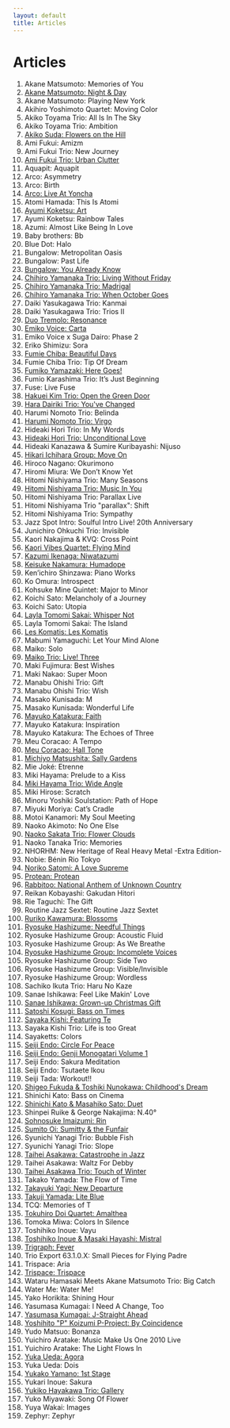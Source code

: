 ```yaml
---
layout: default
title: Articles
---
```


# Articles

1. Akane Matsumoto: Memories of You
2. [Akane Matsumoto: Night & Day](https://jjazz.substack.com/p/akane-matsumoto-night-and-day)
3. Akane Matsumoto: Playing New York
4. Akihiro Yoshimoto Quartet: Moving Color
5. Akiko Toyama Trio: All Is In The Sky
6. Akiko Toyama Trio: Ambition
7. [Akiko Suda: Flowers on the Hill](https://jjazz.substack.com/p/akiko-suda-flowers-on-the-hill)
8. Ami Fukui: Amizm
9. Ami Fukui Trio: New Journey
10. [Ami Fukui Trio: Urban Clutter](https://jjazz.substack.com/p/ami-fukui-trio-urban-clutter)
11. Aquapit: Aquapit
12. Arco: Asymmetry
13. Arco: Birth
14. [Arco: Live At Yoncha](/albums/arco-live-at-yoncha)
15. Atomi Hamada: This Is Atomi
16. [Ayumi Koketsu: Art](/albums/ayumi-koketsu-art)
17. Ayumi Koketsu: Rainbow Tales
18. Azumi: Almost Like Being In Love
19. Baby brothers: Bb
20. Blue Dot: Halo
21. Bungalow: Metropolitan Oasis
22. Bungalow: Past Life
23. [Bungalow: You Already Know](https://jjazz.substack.com/p/bungalow-you-already-know)
24. [Chihiro Yamanaka Trio: Living Without Friday](https://jjazz.substack.com/p/chihiro-yamanaka-trio-living-without-friday)
25. [Chihiro Yamanaka Trio: Madrigal](/albums/chihiro-yamanaka-trio-madrigal)
26. [Chihiro Yamanaka Trio: When October Goes](https://jjazz.substack.com/p/chihiro-yamanaka-trio-when-october)
27. Daiki Yasukagawa Trio: Kanmai
28. Daiki Yasukagawa Trio: Trios II
29. [Duo Tremolo: Resonance](/albums/duo-tremolo-resonance)
30. [Emiko Voice: Carta](https://jjazz.substack.com/p/emiko-voice-carta)
31. Emiko Voice x Suga Dairo: Phase 2
32. Eriko Shimizu: Sora
33. [Fumie Chiba: Beautiful Days](https://jjazz.substack.com/p/fumie-chiba-beautiful-days)
34. Fumie Chiba Trio: Tip Of Dream
35. [Fumiko Yamazaki: Here Goes!](https://jjazz.substack.com/p/fumiko-yamazaki-here-goes)
36. Fumio Karashima Trio: It’s Just Beginning
37. Fuse: Live Fuse
38. [Hakuei Kim Trio: Open the Green Door](https://jjazz.substack.com/p/hakuei-kim-trio-open-the-green-door)
39. [Hara Dairiki Trio: You've Changed](https://jjazz.substack.com/p/hara-dairiki-trio-youve-changed)
40. Harumi Nomoto Trio: Belinda
41. [Harumi Nomoto Trio: Virgo](https://jjazz.substack.com/p/harumi-nomoto-trio-virgo)
42. Hideaki Hori Trio: In My Words
43. [Hideaki Hori Trio: Unconditional Love](https://jjazz.substack.com/p/hideaki-hori-trio-unconditional-love)
44. Hideaki Kanazawa & Sumire Kuribayashi: Nijuso
45. [Hikari Ichihara Group: Move On](https://jjazz.substack.com/p/hikari-ichihara-group-move-on)
46. Hiroco Nagano: Okurimono
47. Hiromi Miura: We Don’t Know Yet
48. Hitomi Nishiyama Trio: Many Seasons
49. [Hitomi Nishiyama Trio: Music In You](https://jjazz.substack.com/p/hitomi-nishiyama-trio-music-in-you)
50. Hitomi Nishiyama Trio: Parallax Live
51. Hitomi Nishiyama Trio "parallax": Shift
52. Hitomi Nishiyama Trio: Sympathy
53. Jazz Spot Intro: Soulful Intro Live! 20th Anniversary
54. Junichiro Ohkuchi Trio: Invisible
55. Kaori Nakajima & KVQ: Cross Point
56. [Kaori Vibes Quartet: Flying Mind](https://jjazz.substack.com/p/kaori-vibes-quartet-flying-mind)
57. [Kazumi Ikenaga: Niwatazumi](/albums/kazumi-ikenaga-niwatazumi)
58. [Keisuke Nakamura: Humadope](https://jjazz.substack.com/p/keisuke-nakamura-humadope)
59. Ken’ichiro Shinzawa: Piano Works
60. Ko Omura: Introspect
61. Kohsuke Mine Quintet: Major to Minor
62. Koichi Sato: Melancholy of a Journey
63. Koichi Sato: Utopia
64. [Layla Tomomi Sakai: Whisper Not](/albums/layla-tomomi-sakai-whisper-not)
65. Layla Tomomi Sakai: The Island
66. [Les Komatis: Les Komatis](https://jjazz.substack.com/p/les-komatis-les-komatis)
67. Mabumi Yamaguchi: Let Your Mind Alone
68. Maiko: Solo
69. [Maiko Trio: Live! Three](https://jjazz.substack.com/p/maiko-trio-jazz-violinist-maiko-trio-live-three)
70. Maki Fujimura: Best Wishes
71. Maki Nakao: Super Moon
72. Manabu Ohishi Trio: Gift
73. Manabu Ohishi Trio: Wish
74. Masako Kunisada: M
75. Masako Kunisada: Wonderful Life
76. [Mayuko Katakura: Faith](https://jjazz.substack.com/p/mayuko-katakura-faith)
77. Mayuko Katakura: Inspiration
78. Mayuko Katakura: The Echoes of Three
79. Meu Coracao: A Tempo
80. [Meu Coracao: Hall Tone](https://jjazz.substack.com/p/meu-coracao-hall-tone)
81. [Michiyo Matsushita: Sally Gardens](https://jjazz.substack.com/p/michiyo-matsushita-sally-gardens)
82. Mie Joké: Etrenne
83. Miki Hayama: Prelude to a Kiss
84. [Miki Hayama Trio: Wide Angle](https://jjazz.substack.com/p/miki-hayama-trio-wide-angle)
85. Miki Hirose: Scratch
86. Minoru Yoshiki Soulstation: Path of Hope
87. Miyuki Moriya: Cat’s Cradle
88. Motoi Kanamori: My Soul Meeting
89. Naoko Akimoto: No One Else
90. [Naoko Sakata Trio: Flower Clouds](https://jjazz.substack.com/p/naoko-sakata-trio-flower-clouds)
91. Naoko Tanaka Trio: Memories
92. NHORHM: New Heritage of Real Heavy Metal -Extra Edition-
93. Nobie: Bénin Rio Tokyo
94. [Noriko Satomi: A Love Supreme](https://jjazz.substack.com/p/noriko-satomi-a-love-supreme)
95. [Protean: Protean](https://jjazz.substack.com/p/protean-protean)
96. [Rabbitoo: National Anthem of Unknown Country](https://jjazz.substack.com/p/rabbitoo-national-anthem-of-unknown)
97. Reikan Kobayashi: Gakudan Hitori
98. Rie Taguchi: The Gift
99. Routine Jazz Sextet: Routine Jazz Sextet
100. [Ruriko Kawamura: Blossoms](https://jjazz.substack.com/p/ruriko-kawamura-blossoms)
101. [Ryosuke Hashizume: Needful Things](https://jjazz.substack.com/p/ryosuke-hashizume-needful-things)
102. Ryosuke Hashizume Group: Acoustic Fluid
103. Ryosuke Hashizume Group: As We Breathe
104. [Ryosuke Hashizume Group: Incomplete Voices](https://jjazz.substack.com/p/ryosuke-hashizume-group-incomplete)
105. Ryosuke Hashizume Group: Side Two
106. Ryosuke Hashizume Group: Visible/Invisible
107. Ryosuke Hashizume Group: Wordless
108. Sachiko Ikuta Trio: Haru No Kaze
109. Sanae Ishikawa: Feel Like Makin' Love
110. [Sanae Ishikawa: Grown-up Christmas Gift](https://jjazz.substack.com/p/sanae-ishikawa-grown-up-christmas)
111. [Satoshi Kosugi: Bass on Times](https://jjazz.substack.com/p/satoshi-kosugi-bass-on-times)
112. [Sayaka Kishi: Featuring Te](https://jjazz.substack.com/p/sayaka-kishi-featuring-te)
113. Sayaka Kishi Trio: Life is too Great
114. Sayaketts: Colors
115. [Seiji Endo: Circle For Peace](https://jjazz.substack.com/p/seiji-endo-circle-for-peace)
116. [Seiji Endo: Genji Monogatari Volume 1](https://jjazz.substack.com/p/seiji-endo-genji-monogatari-volume-1)
117. Seiji Endo: Sakura Meditation
118. Seiji Endo: Tsutaete Ikou
119. Seiji Tada: Workout!!
120. [Shigeo Fukuda & Toshiki Nunokawa: Childhood's Dream](https://jjazz.substack.com/p/shigeo-fukuda-and-toshiki-nunokawa)
121. Shinichi Kato: Bass on Cinema
122. [Shinichi Kato & Masahiko Sato: Duet](https://jjazz.substack.com/p/shinichi-kato-and-masahiko-sato-duet)
123. Shinpei Ruike & George Nakajima: N.40°
124. [Sohnosuke Imaizumi: Rin](https://jjazz.substack.com/p/sohnosuke-imaizumi-rin)
125. [Sumito Oi: Sumitty & the Funfair](https://jjazz.substack.com/p/sumito-oi-sumitty-and-the-funfair)
126. Syunichi Yanagi Trio: Bubble Fish
127. Syunichi Yanagi Trio: Slope
128. [Taihei Asakawa: Catastrophe in Jazz](/albums/taihei-asakawa-catastrophe-in-jazz)
129. Taihei Asakawa: Waltz For Debby
130. [Taihei Asakawa Trio: Touch of Winter](https://jjazz.substack.com/p/taihei-asakawa-trio-touch-of-winter)
131. Takako Yamada: The Flow of Time
132. [Takayuki Yagi: New Departure](https://jjazz.substack.com/p/takayuki-yagi-new-departure)
133. [Takuji Yamada: Lite Blue](https://jjazz.substack.com/p/takuji-yamada-lite-blue)
134. TCQ: Memories of T
135. [Tokuhiro Doi Quartet: Amalthea](https://jjazz.substack.com/p/tokuhiro-doi-quartet-amalthea)
136. Tomoka Miwa: Colors In Silence
137. Toshihiko Inoue: Vayu
138. [Toshihiko Inoue & Masaki Hayashi: Mistral](https://jjazz.substack.com/p/toshihiko-inoue-and-masaki-hayashi)
139. [Trigraph: Fever](https://jjazz.substack.com/p/trigraph-fever)
140. Trio Export 63.1.0.X: Small Pieces for Flying Padre
141. Trispace: Aria
142. [Trispace: Trispace](https://jjazz.substack.com/p/trispace-trispace)
143. Wataru Hamasaki Meets Akane Matsumoto Trio: Big Catch
144. Water Me: Water Me!
145. Yako Horikita: Shining Hour
146. Yasumasa Kumagai: I Need A Change, Too
147. [Yasumasa Kumagai: J-Straight Ahead](https://jjazz.substack.com/p/yasumasa-kumagai-j-straight-ahead)
148. [Yoshihito "P" Koizumi P-Project: By Coincidence](/albums//yoshihito-p-koizumi-by-coincidence)
149. Yudo Matsuo: Bonanza
150. Yuichiro Aratake: Music Make Us One 2010 Live
151. Yuichiro Aratake: The Light Flows In
152. [Yuka Ueda: Agora](https://jjazz.substack.com/p/yuka-ueda-agora)
153. Yuka Ueda: Dois
154. [Yukako Yamano: 1st Stage](https://jjazz.substack.com/p/yukako-yamano-1st-stage)
155. Yukari Inoue: Sakura
156. [Yukiko Hayakawa Trio: Gallery](/albums/yukiko-hayakawa-trio-gallery)
157. Yuko Miyawaki: Song Of Flower
158. Yuya Wakai: Images
159. Zephyr: Zephyr
